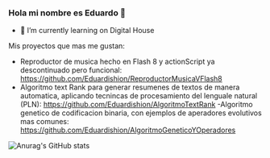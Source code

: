 ### Hola mi nombre es Eduardo 👋

- 🌱 I’m currently learning on Digital House

Mis proyectos que mas me gustan:
  - Reproductor de musica hecho en Flash 8 y actionScript ya descontinuado pero funcional: https://github.com/Eduardishion/ReproductorMusicaVFlash8
  - Algoritmo text Rank para generar resumenes de textos de manera automatica, aplicando tecnincas de procesamiento del lenguale natural (PLN): https://github.com/Eduardishion/AlgoritmoTextRank
  -Algoritmo genetico de codificacion binaria, con ejemplos de aperadores evolutivos mas comunes: https://github.com/Eduardishion/AlgoritmoGeneticoYOperadores

 
  

![Anurag's GitHub stats](https://github-readme-stats.vercel.app/api?username=anuraghazra&theme=bear&show_icons=true)


<!--
**Eduardishion/Eduardishion** is a ✨ _special_ ✨ repository because its `README.md` (this file) appears on your GitHub profile.

Here are some ideas to get you started:

- 🔭 I’m currently working on ...
- 🌱 I’m currently learning on Digital House
- 👯 I’m looking to collaborate on ...
- 🤔 I’m looking for help with ...
- 💬 Ask me about ...
- 📫 How to reach me: ...
- 😄 Pronouns: ...
- ⚡ Fun fact: ...
-->
